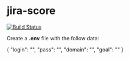 # jira-score[![Build Status](https://travis-ci.org/delete/jira-score.svg?branch=master)](https://travis-ci.org/delete/jira-score)Create a **.env** file with the follow data:{    "login": "",    "pass": "",    "domain": "",    "goal": ""}